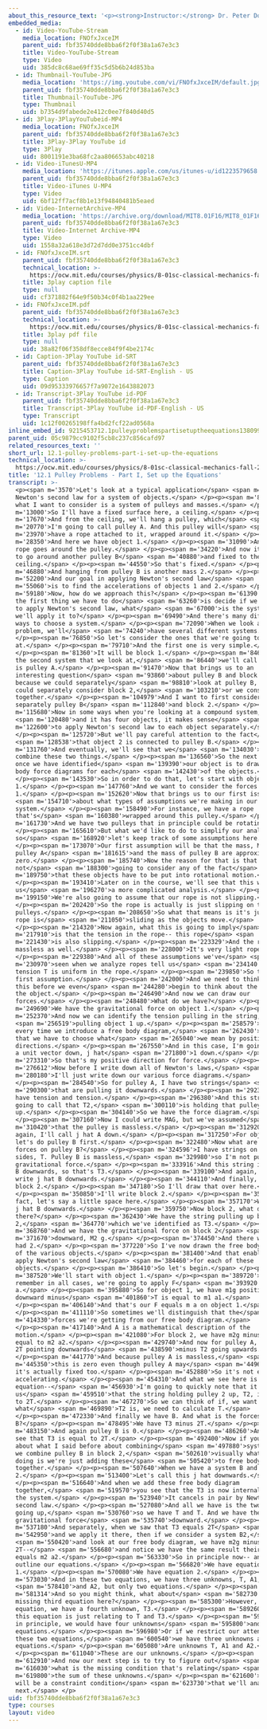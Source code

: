 ```yaml
---
about_this_resource_text: '<p><strong>Instructor:</strong> Dr. Peter Dourmashkin</p>'
embedded_media:
  - id: Video-YouTube-Stream
    media_location: FNOfxJxceIM
    parent_uid: fbf35740dde8bba6f2f0f38a1a67e3c3
    title: Video-YouTube-Stream
    type: Video
    uid: 385dc8c68ae69ff35c5d5b6b24d853ba
  - id: Thumbnail-YouTube-JPG
    media_location: 'https://img.youtube.com/vi/FNOfxJxceIM/default.jpg'
    parent_uid: fbf35740dde8bba6f2f0f38a1a67e3c3
    title: Thumbnail-YouTube-JPG
    type: Thumbnail
    uid: b7354d9fabede2e412c0ee7f840d40d5
  - id: 3Play-3PlayYouTubeid-MP4
    media_location: FNOfxJxceIM
    parent_uid: fbf35740dde8bba6f2f0f38a1a67e3c3
    title: 3Play-3Play YouTube id
    type: 3Play
    uid: 8001191e3ba68fc2aa806653abc40218
  - id: Video-iTunesU-MP4
    media_location: 'https://itunes.apple.com/us/itunes-u/id1223579658'
    parent_uid: fbf35740dde8bba6f2f0f38a1a67e3c3
    title: Video-iTunes U-MP4
    type: Video
    uid: 6bf12ff7acf8b1e13f94840481b5eaed
  - id: Video-InternetArchive-MP4
    media_location: 'https://archive.org/download/MIT8.01F16/MIT8_01F16_L12v01_360p.mp4'
    parent_uid: fbf35740dde8bba6f2f0f38a1a67e3c3
    title: Video-Internet Archive-MP4
    type: Video
    uid: 1558a32a618e3d72d7dd0e3751cc4dbf
  - id: FNOfxJxceIM.srt
    parent_uid: fbf35740dde8bba6f2f0f38a1a67e3c3
    technical_location: >-
      https://ocw.mit.edu/courses/physics/8-01sc-classical-mechanics-fall-2016/week-4-drag-forces-constraints-and-continuous-systems/12.1-pulley-problems-part-i-set-up-the-equations/12.1-pulley-problems-part-i-set-up-the-equations/FNOfxJxceIM.srt
    title: 3play caption file
    type: null
    uid: cf371882f64e9f50b34c0f4b1aa229ee
  - id: FNOfxJxceIM.pdf
    parent_uid: fbf35740dde8bba6f2f0f38a1a67e3c3
    technical_location: >-
      https://ocw.mit.edu/courses/physics/8-01sc-classical-mechanics-fall-2016/week-4-drag-forces-constraints-and-continuous-systems/12.1-pulley-problems-part-i-set-up-the-equations/12.1-pulley-problems-part-i-set-up-the-equations/FNOfxJxceIM.pdf
    title: 3play pdf file
    type: null
    uid: 38a82f06f358df8ecce84f9f4be2174c
  - id: Caption-3Play YouTube id-SRT
    parent_uid: fbf35740dde8bba6f2f0f38a1a67e3c3
    title: Caption-3Play YouTube id-SRT-English - US
    type: Caption
    uid: 09d95333976657f7a9072e1643882073
  - id: Transcript-3Play YouTube id-PDF
    parent_uid: fbf35740dde8bba6f2f0f38a1a67e3c3
    title: Transcript-3Play YouTube id-PDF-English - US
    type: Transcript
    uid: 1c12f00265198ffa4bd2fcf22ad0568a
inline_embed_id: 9215453712.1pulleyproblemspartisetuptheequations13809945
parent_uid: 05c9879cc9102f5cb8c237c856cafd97
related_resources_text: ''
short_url: 12.1-pulley-problems-part-i-set-up-the-equations
technical_location: >-
  https://ocw.mit.edu/courses/physics/8-01sc-classical-mechanics-fall-2016/week-4-drag-forces-constraints-and-continuous-systems/12.1-pulley-problems-part-i-set-up-the-equations/12.1-pulley-problems-part-i-set-up-the-equations
title: '12.1 Pulley Problems - Part I, Set up the Equations'
transcript: >-
  <p><span m='3570'>Let's look at a typical application</span> <span m='5560'>of
  Newton's second law for a system of objects.</span> </p><p><span m='8570'>So
  what I want to consider is a system of pulleys and masses.</span> </p><p><span
  m='13000'>So I'll have a fixed surface here, a ceiling.</span> </p><p><span
  m='17670'>And from the ceiling, we'll hang a pulley, which</span> <span
  m='20770'>I'm going to call pulley A. And this pulley will</span> <span
  m='23970'>have a rope attached to it, wrapped around it.</span> </p><p><span
  m='28350'>And here we have object 1.</span> </p><p><span m='31090'>And the
  rope goes around the pulley.</span> </p><p><span m='34220'>And now it's going
  to go around another pulley B</span> <span m='40880'>and fixed to the
  ceiling.</span> </p><p><span m='44550'>So that's fixed.</span> </p><p><span
  m='46880'>And hanging from pulley B is another mass 2.</span> </p><p><span
  m='52200'>And our goal in applying Newton's second law</span> <span
  m='55060'>is to find the accelerations of objects 1 and 2.</span> </p><p><span
  m='59180'>Now, how do we approach this?</span> </p><p><span m='61390'>Well,
  the first thing we have to do</span> <span m='63260'>is decide if we're going
  to apply Newton's second law, what</span> <span m='67000'>is the system that
  we'll apply it to?</span> </p><p><span m='69490'>And there's many different
  ways to choose a system.</span> </p><p><span m='72090'>When we look at this
  problem, we'll</span> <span m='74240'>have several different systems.</span>
  </p><p><span m='76850'>So let's consider the ones that we're going to look
  at.</span> </p><p><span m='79710'>And the first one is very simple.</span>
  </p><p><span m='81360'>It will be block 1.</span> </p><p><span m='84640'>And
  the second system that we look at,</span> <span m='86440'>we'll call that AB
  is pulley A.</span> </p><p><span m='91470'>Now that brings us to an
  interesting question</span> <span m='93860'>about pulley B and block 2,
  because we could separately</span> <span m='98810'>look at pulley B, and we
  could separately consider block 2,</span> <span m='103210'>or we consider them
  together.</span> </p><p><span m='104979'>And I want to first consider
  separately pulley B</span> <span m='112840'>and block 2.</span> </p><p><span
  m='115680'>Now in some ways when you're looking at a compound system,</span>
  <span m='120480'>and it has four objects, it makes sense</span> <span
  m='122600'>to apply Newton's second law to each object separately.</span>
  </p><p><span m='125720'>But we'll pay careful attention to the fact</span>
  <span m='128538'>that object 2 is connected to pulley B.</span> </p><p><span
  m='131760'>And eventually, we'll see that we</span> <span m='134030'>can
  combine these two things.</span> </p><p><span m='136560'>So the next step is
  once we have identified</span> <span m='139390'>our object is to draw a free
  body force diagrams for each</span> <span m='142430'>of the objects.</span>
  </p><p><span m='143530'>So in order to do that, let's start with object
  1.</span> </p><p><span m='147760'>And we want to consider the forces on object
  1.</span> </p><p><span m='152620'>Now that brings us to our first issue</span>
  <span m='154710'>about what types of assumptions we're making in our
  system.</span> </p><p><span m='158490'>For instance, we have a rope
  that's</span> <span m='160380'>wrapped around this pulley.</span> </p><p><span
  m='161730'>And we have two pulleys that in principle could be rotating.</span>
  </p><p><span m='165610'>But what we'd like to do to simplify our analysis--
  so</span> <span m='168920'>let's keep track of some assumptions here.</span>
  </p><p><span m='173070'>Our first assumption will be that the mass, MP, of
  pulley A</span> <span m='181615'>and the mass of pulley B are approximately
  zero.</span> </p><p><span m='185740'>Now the reason for that is that we're
  not</span> <span m='188300'>going to consider any of the fact</span> <span
  m='189750'>that these objects have to be put into rotational motion.</span>
  </p><p><span m='193410'>Later on in the course, we'll see that this will give
  us</span> <span m='196270'>a more complicated analysis.</span> </p><p><span
  m='199150'>We're also going to assume that our rope is not slipping.</span>
  </p><p><span m='202420'>So the rope is actually is just slipping on the
  pulleys.</span> </p><p><span m='208650'>So what that means is it's just the
  rope is</span> <span m='211050'>sliding as the objects move.</span>
  </p><p><span m='214320'>Now again, what this is going to imply</span> <span
  m='217910'>is that the tension in the rope-- this rope</span> <span
  m='221430'>is also slipping.</span> </p><p><span m='223329'>And the rope is
  massless as well.</span> </p><p><span m='228000'>It's very light rope.</span>
  </p><p><span m='229380'>And all of these assumptions we've</span> <span
  m='230970'>seen when we analyze ropes tell us</span> <span m='234140'>that the
  tension T is uniform in the rope.</span> </p><p><span m='239850'>So that's our
  first assumption.</span> </p><p><span m='242000'>And we need to think about
  this before we even</span> <span m='244280'>begin to think about the forces on
  the object.</span> </p><p><span m='246490'>And now we can draw our
  forces.</span> </p><p><span m='248480'>What do we have?</span> </p><p><span
  m='249690'>We have the gravitational force on object 1.</span> </p><p><span
  m='252370'>And now we can identify the tension pulling in the string,</span>
  <span m='256519'>pulling object 1 up.</span> </p><p><span m='258579'>Now for
  every time we introduce a free body diagram,</span> <span m='262430'>recall
  that we have to choose what</span> <span m='265040'>we mean by positive
  directions.</span> </p><p><span m='267550'>And in this case, I'm going to pick
  a unit vector down, j hat</span> <span m='271800'>1 down.</span> </p><p><span
  m='273310'>So that's my positive direction for force.</span> </p><p><span
  m='276612'>Now before I write down all of Newton's laws,</span> <span
  m='280180'>I'll just write down our various force diagrams.</span>
  </p><p><span m='284540'>So for pulley A, I have two strings</span> <span
  m='290300'>that are pulling it downwards.</span> </p><p><span m='292370'>So I
  have tension and tension.</span> </p><p><span m='296380'>And this string, I'm
  going to call that T2,</span> <span m='300110'>is holding that pulley
  up.</span> </p><p><span m='304140'>So we have the force diagram.</span>
  </p><p><span m='307160'>Now I could write MAG, but we've assumed</span> <span
  m='310420'>that the pulley is massless.</span> </p><p><span m='312920'>And
  again, I'll call j hat A down.</span> </p><p><span m='317250'>For object 2,
  let's do pulley B first.</span> </p><p><span m='322480'>Now what are the
  forces on pulley B?</span> </p><p><span m='324596'>I have strings on both
  sides, T. Pulley B is massless,</span> <span m='329980'>so I'm not putting
  gravitational force.</span> </p><p><span m='333916'>And this string is pulling
  B downwards, so that's T3.</span> </p><p><span m='339100'>And again, we'll
  write j hat B downwards.</span> </p><p><span m='344110'>And finally, I have
  block 2.</span> </p><p><span m='347180'>So I'll draw that over here.</span>
  </p><p><span m='350850'>I'll write block 2.</span> </p><p><span m='353230'>In
  fact, let's say a little space here.</span> </p><p><span m='357170'>We'll have
  j hat B downwards.</span> </p><p><span m='359750'>Now block 2, what do we have
  there?</span> </p><p><span m='362430'>We have the string pulling up block
  2,</span> <span m='364770'>which we've identified as T3.</span> </p><p><span
  m='368760'>And we have the gravitational force on block 2</span> <span
  m='371670'>downward, M2 g.</span> </p><p><span m='374450'>And there we have j
  had 2.</span> </p><p><span m='377220'>So I've now drawn the free body diagram
  of the various objects.</span> </p><p><span m='381400'>And that enables me to
  apply Newton's second law</span> <span m='384460'>for each of these
  objects.</span> </p><p><span m='386410'>So let's begin.</span> </p><p><span
  m='387520'>We'll start with object 1.</span> </p><p><span m='389720'>We have--
  remember in all cases, we're going to apply F</span> <span m='393920'>equals m
  a.</span> </p><p><span m='395880'>So for object 1, we have m1g positive
  downward minus</span> <span m='401860'>T is equal to m1 a1.</span>
  </p><p><span m='406140'>And that's our F equals m a on object 1.</span>
  </p><p><span m='411110'>So sometimes we'll distinguish that the</span> <span
  m='414330'>forces we're getting from our free body diagram.</span>
  </p><p><span m='417140'>And A is a mathematical description of the
  motion.</span> </p><p><span m='421080'>For block 2, we have m2g minus T3 is
  equal to m2 a2.</span> </p><p><span m='429740'>And now for pulley A, we have
  2T pointing downwards</span> <span m='438590'>minus T2 going upwards.</span>
  </p><p><span m='441770'>And because pulley A is massless,</span> <span
  m='445350'>this is zero even though pulley A may</span> <span m='449670'>be--
  it's actually fixed too.</span> </p><p><span m='452880'>So it's not even
  accelerating.</span> </p><p><span m='454310'>And what we see here is this
  equation--</span> <span m='456930'>I'm going to quickly note that it tells
  us</span> <span m='459510'>that the string holding pulley 2 up, T2, is equal
  to 2T.</span> </p><p><span m='467270'>So we can think of if, we want to know
  what</span> <span m='469890'>T2 is, we need to calculate T.</span>
  </p><p><span m='472330'>And finally we have B. And what is the forces on
  B?</span> </p><p><span m='478495'>We have T3 minus 2T.</span> </p><p><span
  m='483150'>And again pulley B is 0.</span> </p><p><span m='486260'>And so we
  see that T3 is equal to 2T.</span> </p><p><span m='492400'>Now if you think
  about what I said before about combining</span> <span m='497880'>systems, if
  we combine pulley B in block 2,</span> <span m='502610'>visually what we're
  doing is we're just adding these</span> <span m='505420'>to free body diagram
  together.</span> </p><p><span m='507640'>When we have a system B and block
  2.</span> </p><p><span m='513400'>Let's call this j hat downwards.</span>
  </p><p><span m='516640'>And when we add these free body diagram
  together,</span> <span m='519570'>you see that the T3 is now internal force to
  the system.</span> </p><p><span m='523940'>It cancels in pair by Newton's
  second law.</span> </p><p><span m='527080'>And all we have is the two strings
  going up,</span> <span m='530760'>so we have T and T. And we have the
  gravitational force</span> <span m='535740'>downward.</span> </p><p><span
  m='537180'>And separately, when we saw that T3 equals 2T</span> <span
  m='542950'>and we apply it there, then if we consider a system B2,</span>
  <span m='550420'>and look at our free body diagram, we have m2g minus
  2T--</span> <span m='556680'>and notice we have the same result their 2T
  equals m2 a2.</span> </p><p><span m='563330'>So in principle now-- and I'll
  outline our equations.</span> </p><p><span m='566820'>We have equation
  1.</span> </p><p><span m='570080'>We have equation 2.</span> </p><p><span
  m='573030'>And in these two equations, we have three unknowns, T, A1,</span>
  <span m='578410'>and A2, but only two equations.</span> </p><p><span
  m='581314'>And so you might think, what about</span> <span m='582730'>this
  missing third equation here?</span> </p><p><span m='585300'>However, in this
  equation, we have a fourth unknown, T3.</span> </p><p><span m='589260'>And
  this equation is just relating to T and T3.</span> </p><p><span m='593760'>So
  in principle, we would have four unknowns</span> <span m='595800'>and three
  equations.</span> </p><p><span m='596980'>Or if we restrict our attention to
  these two equations,</span> <span m='600540'>we have three unknowns and two
  equations.</span> </p><p><span m='605080'>Are unknowns T, A1 and A2.</span>
  </p><p><span m='611040'>These are our unknowns.</span> </p><p><span
  m='612910'>And now our next step is to try to figure out</span> <span
  m='616030'>what is the missing condition that's relating</span> <span
  m='619800'>the sum of these unknowns.</span> </p><p><span m='621600'>And that
  will be a constraint condition</span> <span m='623730'>that we'll analyze
  next.</span> </p>
uid: fbf35740dde8bba6f2f0f38a1a67e3c3
type: courses
layout: video
---
```

